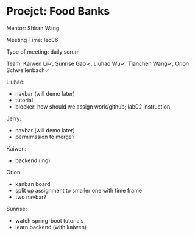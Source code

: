 # Proejct: Food Banks

Mentor: Shiran Wang

Meeting Time: lec06

Type of meeting: daily scrum

Team: Kaiwen Li✓, Sunrise Gao✓, Liuhao Wu✓, Tianchen Wang✓, Orion Schwellenbach✓

Liuhao:
- navbar (will demo later)
- tutorial
- blocker: how should we assign work/github; lab02 instruction

Jerry:
- navbar (will demo later)
- permimssion to merge?

Kaiwen:
- backend (ing)

Orion:
- kanban board
- split up assignment to smaller one with time frame
- two navbar?

Sunrise:
- watch spring-boot tutorials
- learn backend (with kaiwen)
